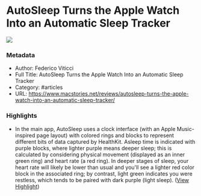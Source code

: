 # AutoSleep Turns the Apple Watch Into an Automatic Sleep Tracker

![](https://readwise-assets.s3.amazonaws.com/static/images/article0.00998d930354.png)

### Metadata

- Author: Federico Viticci
- Full Title: AutoSleep Turns the Apple Watch Into an Automatic Sleep Tracker
- Category: #articles
- URL: https://www.macstories.net/reviews/autosleep-turns-the-apple-watch-into-an-automatic-sleep-tracker/

### Highlights

- In the main app, AutoSleep uses a clock interface (with an Apple Music-inspired page layout) with colored rings and blocks to represent different bits of data captured by HealthKit. Asleep time is indicated with purple blocks, where lighter purple means deeper sleep; this is calculated by considering physical movement (displayed as an inner green ring) and heart rate (a red ring). In deeper stages of sleep, your heart rate will likely be lower than usual and you'll see a lighter red color block in the associated ring; by contrast, light green indicates you were restless, which tends to be paired with dark purple (light sleep). ([View Highlight](https://instapaper.com/read/884271012/4782896))
